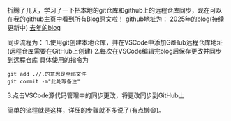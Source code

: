 折腾了几天，学习了一下把本地的git仓库和github上的远程仓库同步，现在可以在我的github主页中看到所有Blog原文啦！
github地址为：
<a href="https://github.com/RubyYao0520/Blog-2025">2025年的blog</a>(持续更新中)
<a href="https://github.com/RubyYao0520/Blog">去年的blog</a>

同步流程为：
1.使用git创建本地仓库，并在VSCode中添加GitHub远程仓库地址(远程仓库需要在GitHub上创建)
2.每次在VSCode编辑完blog后保存更改并同步到远程仓库
具体使用的指令为
```
git add .//.的意思是全部文件
git commit -m"此处写备注"
```
3.点击VSCode源代码管理中的同步更改，将更改同步到GitHub上

简单的流程就是这样，详细的步骤就不多说了(有点懒😄)。